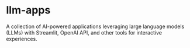 # llm-apps
A collection of AI-powered applications leveraging large language models (LLMs) with Streamlit, OpenAI API, and other tools for interactive experiences.
